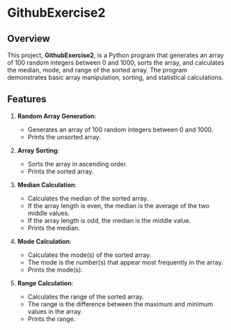 # GithubExercise2

## Overview
This project, **GithubExercise2**, is a Python program that generates an array of 100 random integers between 0 and 1000, sorts the array, and calculates the median, mode, and range of the sorted array. The program demonstrates basic array manipulation, sorting, and statistical calculations.

## Features

1. **Random Array Generation**:
   - Generates an array of 100 random integers between 0 and 1000.
   - Prints the unsorted array.

2. **Array Sorting**:
   - Sorts the array in ascending order.
   - Prints the sorted array.

3. **Median Calculation**:
   - Calculates the median of the sorted array.
   - If the array length is even, the median is the average of the two middle values.
   - If the array length is odd, the median is the middle value.
   - Prints the median.

4. **Mode Calculation**:
   - Calculates the mode(s) of the sorted array.
   - The mode is the number(s) that appear most frequently in the array.
   - Prints the mode(s).

5. **Range Calculation**:
   - Calculates the range of the sorted array.
   - The range is the difference between the maximum and minimum values in the array.
   - Prints the range.

